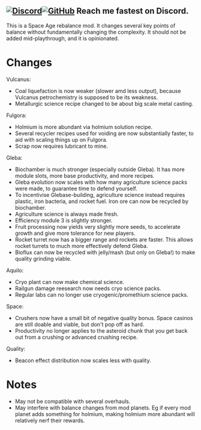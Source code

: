 [![Discord](https://img.shields.io/badge/Discord-%235865F2.svg?style=for-the-badge&logo=discord&logoColor=white)](https://discord.gg/CaDJzEj557)[![GitHub](https://img.shields.io/badge/github-%23121011.svg?style=for-the-badge&logo=github&logoColor=white)](https://github.com/LoupAndSnoop/rubia)
Reach me fastest on Discord.
---

This is a Space Age rebalance mod. It changes several key points of balance without fundamentally changing the complexity. It should not be added mid-playthrough, and it is opinionated.

# Changes

Vulcanus:
- Coal liquefaction is now weaker (slower amd less output), because Vulcanus petrochemistry is supposed to be its weakness.
- Metallurgic science recipe changed to be about big scale metal casting.

Fulgora:
- Holmium is more abundant via holmium solution recipe.
- Several recycler recipes used for voiding are now substantially faster, to aid with scaling things up on Fulgora.
- Scrap now requires lubricant to mine.

Gleba:
- Biochamber is much stronger (especially outside Gleba). It has more module slots, more base productivity, and more recipes.
- Gleba evolution now scales with how many agriculture science packs were made, to guarantee time to defend yourself.
- To incentivise Glebase-building, agriculture science instead requires plastic, iron bacteria, and rocket fuel. Iron ore can now be recycled by biochamber.
- Agriculture science is always made fresh.
- Efficiency module 3 is slightly stronger.
- Fruit processing now yields very slightly more seeds, to accelerate growth and give more tolerance for new players.
- Rocket turret now has a bigger range and rockets are faster. This allows rocket turrets to much more effectively defend Gleba.
- Bioflux can now be recycled with jelly/mash (but only on Gleba!) to make quality grinding viable.

Aquilo:
- Cryo plant can now make chemical science.
- Railgun damage reesearch now needs cryo science packs.
- Regular labs can no longer use cryogenic/promethium science packs.

Space:
- Crushers now have a small bit of negative quality bonus. Space casinos are still doable and viable, but don't pop off as hard.
- Productivity no longer applies to the asteroid chunk that you get back out from a crushing or advanced crushing recipe.

Quality:
- Beacon effect distribution now scales less with quality.


# Notes

- May not be compatible with several overhauls.
- May interfere with balance changes from mod planets. Eg if every mod planet adds something for holmium, making holmium more abundant will relatively nerf their rewards.